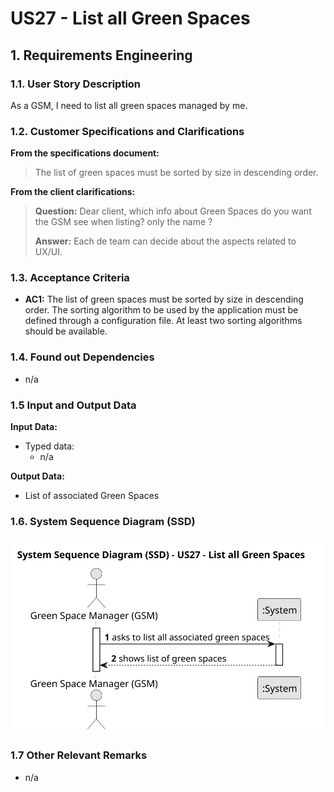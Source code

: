 # US27 - List all Green Spaces

## 1. Requirements Engineering

### 1.1. User Story Description

As a GSM, I need to list all green spaces managed by me.

### 1.2. Customer Specifications and Clarifications 

**From the specifications document:**

> The list of green spaces must be sorted by size in descending order.

**From the client clarifications:**

> **Question:** Dear client, which info about Green Spaces do you want the GSM see when listing? only the name ?
>
> **Answer:** Each de team can decide about the aspects related to UX/UI.

### 1.3. Acceptance Criteria

* **AC1:** The list of green spaces must be sorted by size in descending order. The sorting algorithm to be used by the application must be defined through a configuration file. At least two sorting algorithms should be available.

### 1.4. Found out Dependencies

* n/a

### 1.5 Input and Output Data

**Input Data:**

* Typed data:
    * n/a

**Output Data:**

* List of associated Green Spaces

### 1.6. System Sequence Diagram (SSD)

![System Sequence Diagram](svg/us27-system-sequence-diagram.svg)


### 1.7 Other Relevant Remarks

* n/a